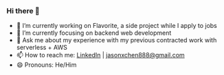 ### Hi there 👋

<!--
**jasonxchen/jasonxchen** is a ✨ _special_ ✨ repository because its `README.md` (this file) appears on your GitHub profile.

Here are some ideas to get you started:

- 🔭 I’m currently working on ...
- 🌱 I’m currently learning ...
- 👯 I’m looking to collaborate on ...
- 🤔 I’m looking for help with ...
- 💬 Ask me about ...
- 📫 How to reach me: ...
- 😄 Pronouns: ...
- ⚡ Fun fact: ...
-->

- 🔭 I’m currently working on Flavorite, a side project while I apply to jobs
- 🌱 I’m currently focusing on backend web development
- 💬 Ask me about my experience with my previous contracted work with serverless + AWS
- 📫 How to reach me: [LinkedIn](https://www.linkedin.com/in/jasonxchen) | jasonxchen888@gmail.com
- 😄 Pronouns: He/Him
